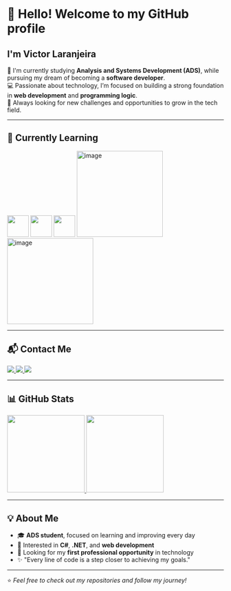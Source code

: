 # 👋 Hello! Welcome to my GitHub profile  
## I'm Victor Laranjeira  

🌱 I'm currently studying **Analysis and Systems Development (ADS)**, while pursuing my dream of becoming a **software developer**.  
💻 Passionate about technology, I’m focused on building a strong foundation in **web development** and **programming logic**.  
🚀 Always looking for new challenges and opportunities to grow in the tech field.

---

## 🧠 Currently Learning  

<div>
  <img src="https://cdn.jsdelivr.net/gh/devicons/devicon/icons/html5/html5-original-wordmark.svg" width="50" height="50"/>
  <img src="https://cdn.jsdelivr.net/gh/devicons/devicon/icons/css3/css3-original-wordmark.svg" width="50" height="50"/>
  <img src="https://cdn.jsdelivr.net/gh/devicons/devicon/icons/javascript/javascript-original.svg" width="50" height="50"/>
  <img width="200" height="200" alt="image" src="https://github.com/user-attachments/assets/046d2357-da90-4373-b9e3-7083dae5ea6c" />
  <img width="200" height="200" alt="image" src="https://github.com/user-attachments/assets/2698f13e-f8a7-4e68-a524-7a4c1a2c3c9b" />

</div>

---

## 📬 Contact Me  

<div>
  <a href="mailto:laranjeira.victor@gmail.com" target="_blank">
    <img src="https://img.shields.io/badge/Gmail-D14836?style=for-the-badge&logo=gmail&logoColor=white">
  </a>
  <a href="https://www.linkedin.com/in/victor-barros-laranjeira-ab3678186/" target="_blank">
    <img src="https://img.shields.io/badge/-LinkedIn-%230077B5?style=for-the-badge&logo=linkedin&logoColor=white">
  </a>
  <a href="https://www.instagram.com/victorlaranjeira_/" target="_blank">
    <img src="https://img.shields.io/badge/-Instagram-%23E4405F?style=for-the-badge&logo=instagram&logoColor=white">
  </a>
</div>

---

## 📊 GitHub Stats  

<div>
  <a href="https://github.com/victorlaranjeira">
    <img height="180em" src="https://github-readme-stats.vercel.app/api?username=victorlaranjeira&show_icons=true&theme=dracula&include_all_commits=true&count_private=true"/>
    <img height="180em" src="https://github-readme-stats.vercel.app/api/top-langs/?username=victorlaranjeira&layout=compact&langs_count=7&theme=dracula"/>
  </a>
</div>

---

## 💡 About Me  

- 🎓 **ADS student**, focused on learning and improving every day  
- 💬 Interested in **C#**, **.NET**, and **web development**  
- 💼 Looking for my **first professional opportunity** in technology  
- ✨ "Every line of code is a step closer to achieving my goals."

---
⭐️ *Feel free to check out my repositories and follow my journey!*



               
